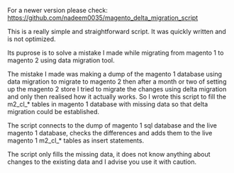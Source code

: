 For a newer version please check: https://github.com/nadeem0035/magento_delta_migration_script

This is a really simple and straightforward script. It was quickly written and is not optimized. 

Its puprose is to solve a mistake I made while migrating from magento 1 to magento 2 using data migration tool.

The mistake I made was making a dump of the magento 1 database using data migration to migrate to magento 2 then after a month or two of setting up the magento 2 store I tried to migrate the changes using delta migration and only then realised how it actually works. So I wrote this script to fill the m2_cl_* tables in magento 1 database with missing data so that delta migration could be established. 

The script connects to the dump of magento 1 sql database and the live magento 1 database, checks the differences and adds them to the live magento 1 m2_cl_* tables as insert statements. 

The script only fills the missing data, it does not know anything about changes to the existing data and I advise you use it with caution.
